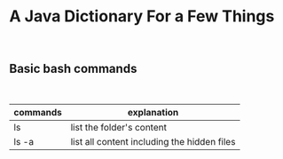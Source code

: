 # A Java Dictionary For a Few Things
 
<br>

## Basic bash commands

<br>

| commands      | explanation   				    			|
| ------------- | ---------------------------------------------	|
| ls		    | list the folder's content 	    		    |
| ls -a         | list all content including the hidden files	|


<!-- ls -


Basic formatting with github 
https://help.github.com/en/articles/basic-writing-and-formatting-syntax

Working with advanced formatting
https://help.github.com/en/articles/working-with-advanced-formatting

-->